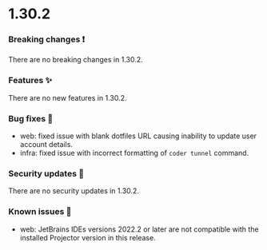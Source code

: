# 1.30.2

### Breaking changes ❗

There are no breaking changes in 1.30.2.

### Features ✨

There are no new features in 1.30.2.

### Bug fixes 🐛

- web: fixed issue with blank dotfiles URL causing inability to update user
  account details.
- infra: fixed issue with incorrect formatting of `coder tunnel` command.

### Security updates 🔐

There are no security updates in 1.30.2.

### Known issues 🔧

- web: JetBrains IDEs versions 2022.2 or later are not compatible with the
  installed Projector version in this release.
